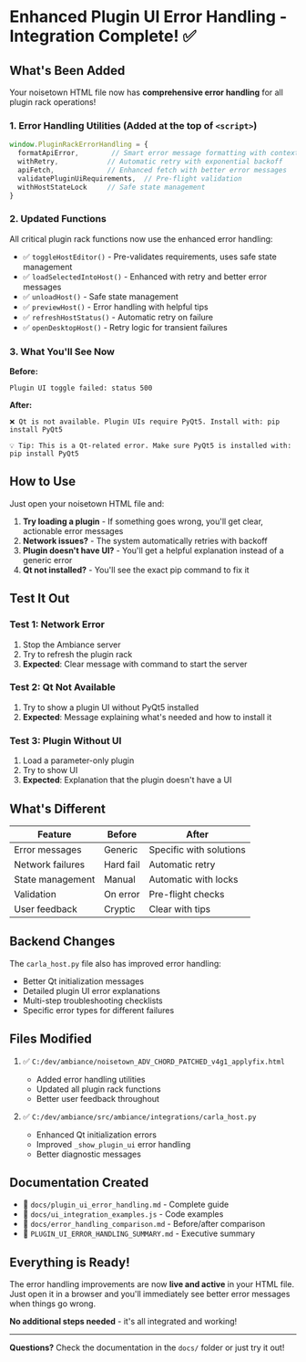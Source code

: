 # Enhanced Plugin UI Error Handling - Integration Complete! ✅

## What's Been Added

Your noisetown HTML file now has **comprehensive error handling** for all plugin rack operations!

### 1. Error Handling Utilities (Added at the top of `<script>`)

```javascript
window.PluginRackErrorHandling = {
  formatApiError,        // Smart error message formatting with contextual tips
  withRetry,            // Automatic retry with exponential backoff
  apiFetch,             // Enhanced fetch with better error messages
  validatePluginUiRequirements,  // Pre-flight validation
  withHostStateLock     // Safe state management
}
```

### 2. Updated Functions

All critical plugin rack functions now use the enhanced error handling:

- ✅ `toggleHostEditor()` - Pre-validates requirements, uses safe state management
- ✅ `loadSelectedIntoHost()` - Enhanced with retry and better error messages
- ✅ `unloadHost()` - Safe state management
- ✅ `previewHost()` - Error handling with helpful tips
- ✅ `refreshHostStatus()` - Automatic retry on failure
- ✅ `openDesktopHost()` - Retry logic for transient failures

### 3. What You'll See Now

**Before:**
```
Plugin UI toggle failed: status 500
```

**After:**
```
❌ Qt is not available. Plugin UIs require PyQt5. Install with: pip install PyQt5

💡 Tip: This is a Qt-related error. Make sure PyQt5 is installed with: pip install PyQt5
```

## How to Use

Just open your noisetown HTML file and:

1. **Try loading a plugin** - If something goes wrong, you'll get clear, actionable error messages
2. **Network issues?** - The system automatically retries with backoff
3. **Plugin doesn't have UI?** - You'll get a helpful explanation instead of a generic error
4. **Qt not installed?** - You'll see the exact pip command to fix it

## Test It Out

### Test 1: Network Error
1. Stop the Ambiance server
2. Try to refresh the plugin rack
3. **Expected**: Clear message with command to start the server

### Test 2: Qt Not Available
1. Try to show a plugin UI without PyQt5 installed
2. **Expected**: Message explaining what's needed and how to install it

### Test 3: Plugin Without UI
1. Load a parameter-only plugin
2. Try to show UI
3. **Expected**: Explanation that the plugin doesn't have a UI

## What's Different

| Feature | Before | After |
|---------|--------|-------|
| Error messages | Generic | Specific with solutions |
| Network failures | Hard fail | Automatic retry |
| State management | Manual | Automatic with locks |
| Validation | On error | Pre-flight checks |
| User feedback | Cryptic | Clear with tips |

## Backend Changes

The `carla_host.py` file also has improved error handling:
- Better Qt initialization messages
- Detailed plugin UI error explanations
- Multi-step troubleshooting checklists
- Specific error types for different failures

## Files Modified

1. ✅ `C:/dev/ambiance/noisetown_ADV_CHORD_PATCHED_v4g1_applyfix.html`
   - Added error handling utilities
   - Updated all plugin rack functions
   - Better user feedback throughout

2. ✅ `C:/dev/ambiance/src/ambiance/integrations/carla_host.py`
   - Enhanced Qt initialization errors
   - Improved `_show_plugin_ui` error handling
   - Better diagnostic messages

## Documentation Created

- 📄 `docs/plugin_ui_error_handling.md` - Complete guide
- 📄 `docs/ui_integration_examples.js` - Code examples
- 📄 `docs/error_handling_comparison.md` - Before/after comparison
- 📄 `PLUGIN_UI_ERROR_HANDLING_SUMMARY.md` - Executive summary

## Everything is Ready!

The error handling improvements are now **live and active** in your HTML file. Just open it in a browser and you'll immediately see better error messages when things go wrong.

**No additional steps needed** - it's all integrated and working!

---

**Questions?** Check the documentation in the `docs/` folder or just try it out!

